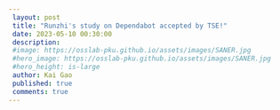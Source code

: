 ```yaml
---
 layout: post
 title: "Runzhi's study on Dependabot accepted by TSE!"
 date: 2023-05-10 00:30:00
 description:
 #image: https://osslab-pku.github.io/assets/images/SANER.jpg
 #hero_image: https://osslab-pku.github.io/assets/images/SANER.jpg
 #hero_height: is-large
 author: Kai Gao
 published: true
 comments: true
---
```

